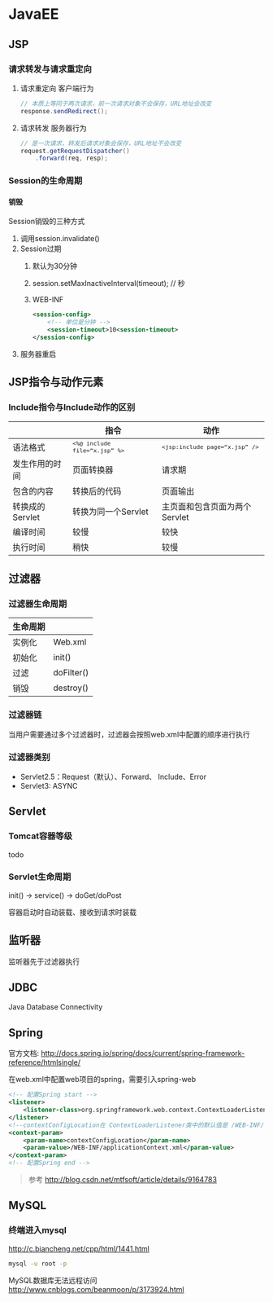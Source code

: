 JavaEE
===
## JSP
### 请求转发与请求重定向
1. 请求重定向 客户端行为
    
    ``` java
    // 本质上等同于两次请求，前一次请求对象不会保存，URL地址会改变
    response.sendRedirect();
    ```
2. 请求转发 服务器行为
   
    ``` java
    // 是一次请求，转发后请求对象会保存，URL地址不会改变
    request.getRequestDispatcher()
        .forward(req, resp);
    ```

### Session的生命周期
#### 销毁
Session销毁的三种方式

1. 调用session.invalidate()
2. Session过期
    1. 默认为30分钟
    2. session.setMaxInactiveInterval(timeout); // 秒
    3. WEB-INF
    
        ``` xml
        <session-config>
            <!-- 单位是分钟 -->
            <session-timeout>10<session-timeout>
        </session-config>
        ```
3. 服务器重启

## JSP指令与动作元素

### Include指令与Include动作的区别


|   | 指令 | 动作  |
| --- | --- | --- |
| 语法格式 | <small>`<%@ include file=“x.jsp” %>`</small> | <small>`<jsp:include page=“x.jsp” />`</small> |
| 发生作用的时间  | 页面转换器 | 请求期 |
| 包含的内容 | 转换后的代码 | 页面输出 |
| 转换成的Servlet | 转换为同一个Servlet | 主页面和包含页面为两个Servlet |
| 编译时间 | 较慢 | 较快 |
| 执行时间 | 稍快 | 较慢  |

## 过滤器
### 过滤器生命周期

| 生命周期 |  |
| --- | --- |
| 实例化 | Web.xml |
| 初始化 | init() |
| 过滤 | doFilter()  |
| 销毁 | destroy()  |

### 过滤器链
当用户需要通过多个过滤器时，过滤器会按照web.xml中配置的顺序进行执行

### 过滤器类别
- Servlet2.5：Request（默认）、Forward、 Include、Error
- Servlet3:   ASYNC

## Servlet
### Tomcat容器等级
todo

### Servlet生命周期
init() -> service() -> doGet/doPost

容器启动时自动装载、接收到请求时装载

## 监听器
监听器先于过滤器执行

## JDBC
Java Database Connectivity

## Spring
官方文档: http://docs.spring.io/spring/docs/current/spring-framework-reference/htmlsingle/

在web.xml中配置web项目的spring，需要引入spring-web
``` xml
<!-- 配置Spring start -->
<listener>
    <listener-class>org.springframework.web.context.ContextLoaderListener</listener-class>
</listener>
<!--contextConfigLocation在 ContextLoaderListener类中的默认值是 /WEB-INF/applicationContext.xml-->
<context-param>
    <param-name>contextConfigLocation</param-name>
    <param-value>/WEB-INF/applicationContext.xml</param-value>
</context-param>
<!-- 配置Spring end -->
```
> 参考 
> http://blog.csdn.net/mtfsoft/article/details/9164783

## MySQL
### 终端进入mysql
http://c.biancheng.net/cpp/html/1441.html
``` bash
mysql -u root -p
```

MySQL数据库无法远程访问
http://www.cnblogs.com/beanmoon/p/3173924.html
